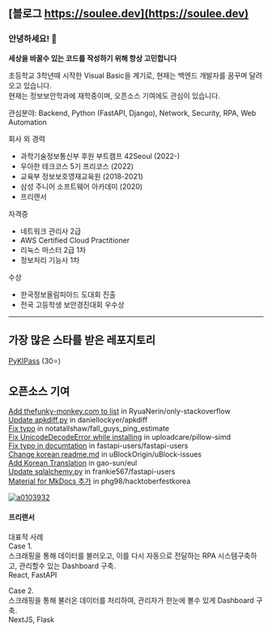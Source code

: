 ## [블로그 https://soulee.dev](https://soulee.dev)

### 안녕하세요! 👋
**세상을 바꿀수 있는 코드를 작성하기 위해 항상 고민합니다**

초등학교 3학년때 시작한 Visual Basic을 계기로, 현재는 백엔드 개발자를 꿈꾸며 달려오고 있습니다.  
현재는 정보보안학과에 재학중이며, 오픈소스 기여에도 관심이 있습니다.  

관심분야: Backend, Python (FastAPI, Django), Network, Security, RPA, Web Automation

회사 외 경력
- 과학기술정보통신부 후원 부트캠프 42Seoul (2022-)
- 우아한 테크코스 5기 프리코스 (2022)
- 교육부 정보보호영재교육원 (2018-2021)
- 삼성 주니어 소프트웨어 아카데미 (2020)
- 프리랜서

자격증
- 네트워크 관리사 2급
- AWS Certified Cloud Practitioner
- 리눅스 마스터 2급 1차
- 정보처리 기능사 1차

수상
- 한국정보올림피아드 도대회 진출
- 전국 고등학생 보안경진대회 우수상

---

## 가장 많은 스타를 받은 레포지토리
[PyKIPass](https://github.com/alus20x/PyKIPass) (30⭐)

## 오픈소스 기여
[Add thefunky-monkey.com to list](https://github.com/RyuaNerin/only-stackoverflow/pull/55) in RyuaNerin/only-stackoverflow  
[Update apkdiff.py](https://github.com/daniellockyer/apkdiff/pull/7) in daniellockyer/apkdiff  
[Fix typo](https://github.com/notatallshaw/fall_guys_ping_estimate/pull/50) in notatallshaw/fall_guys_ping_estimate  
[Fix UnicodeDecodeError while installing](https://github.com/uploadcare/pillow-simd/pull/107) in uploadcare/pillow-simd  
[Fix typo in documtation](https://github.com/fastapi-users/fastapi-users/pull/640) in fastapi-users/fastapi-users  
[Change korean readme.md](https://github.com/uBlockOrigin/uBlock-issues/issues/1560) in uBlockOrigin/uBlock-issues  
[Add Korean Translation](https://github.com/gao-sun/eul/pull/89) in gao-sun/eul  
[Update sqlalchemy.py](https://github.com/frankie567/fastapi-users/pull/344) in frankie567/fastapi-users  
[Material for MkDocs 추가](https://github.com/phg98/hacktoberfestkorea/pull/6) in phg98/hacktoberfestkorea  

[![a0103932](http://mazassumnida.wtf/api/generate_badge?boj=a0103932)](https://solved.ac/a0103932)

#### 프리랜서
대표적 사례  
Case 1.  
스크래핑을 통해 데이터를 불러오고, 이를 다시 자동으로 전달하는 RPA 시스템구축하고, 관리할수 있는 Dashboard 구축.  
React, FastAPI

Case 2.  
스크래핑을 통해 불러온 데이터를 처리하여, 관리자가 한눈에 볼수 있게 Dashboard 구축.  
NextJS, Flask
